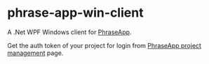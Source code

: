 # phrase-app-win-client

A .Net WPF Windows client for [PhraseApp](https://phraseapp.com/).

Get the auth token of your project for login from [PhraseApp project management](https://phraseapp.com/projects) page.
